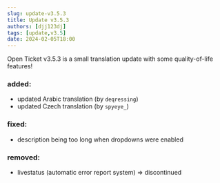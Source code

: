 ```yaml
---
slug: update-v3.5.3
title: Update v3.5.3
authors: [djj123dj]
tags: [update,v3.5]
date: 2024-02-05T18:00
---
```

Open Ticket v3.5.3 is a small translation update with some quality-of-life features!

### added:
- updated Arabic translation (by `deqressing`)
- updated Czech translation (by `spyeye_`)

### fixed:
- description being too long when dropdowns were enabled

### removed:
- livestatus (automatic error report system) => discontinued
